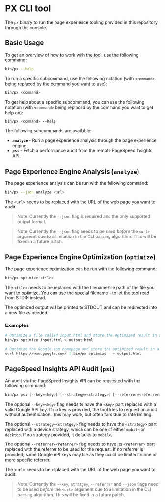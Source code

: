# PX CLI tool

The `px` binary to run the page experience tooling provided in this repository through the console.

## Basic Usage

To get an overview of how to work with the tool, use the following command:
```sh
bin/px --help
```

To run a specific subcommand, use the following notation (with `<command>` being replaced by the command you want to use):

```sh
bin/px <command>
```

To get help about a specific subcommand, you can use the following notation (with `<command>` being replaced by the command you want to get help on):
```sh
bin/px <command> --help
```

The following subcommands are available:
* **`analyze`** - Run a page experience analysis through the page experience engine.
* **`psi`** - Fetch a performance audit from the remote PageSpeed Insights API.

## Page Experience Engine Analysis (`analyze`)

The page experience analysis can be run with the following command:

```sh
bin/px --json analyze <url>
```

The `<url>` needs to be replaced with the URL of the web page you want to audit.

> Note: Currently the `--json` flag is required and the only supported output format.

> Note: Currently the `--json` flag needs to be used _before_ the `<url>` argument due to a limitation in the CLI parsing algorithm. This will be fixed in a future patch.  

## Page Experience Engine Optimization (`optimize`)

The page experience optimization can be run with the following command:

```sh
bin/px optimize <file>
```

The `<file>` needs to be replaced with the filename/file path of the file you want to optimize. You can use the special filename `-` to let the tool read from STDIN instead.

The optimized output will be printed to STDOUT and can be redirected into a new file as needed.

### Examples

```sh
# Optimize a file called input.html and store the optimized result in a file called output.html
bin/px optimize input.html > output.html
```

```sh
# Optimize the Google.com homepage and store the optimized result in a file called output.html
curl https://www.google.com/ | bin/px optimize - > output.html
```

## PageSpeed Insights API Audit (`psi`)

An audit via the PageSpeed Insights API can be requested with the following command:

```sh
bin/px psi [--key=<key>] [--strategy=<strategy>] [--referrer=<referrer>] [--json] <url>
```

The optional `--key=<key>` flag needs to have the `<key>` part replaced with a valid Google API key. If no key is provided, the tool tries to request an audit without authentication. This may work, but often fails due to rate limiting.

The optional `--strategy=<stratgey>` flag needs to have the `<strategy>` part replaced with a device strategy, which can be one of either `mobile` or `desktop`. If no strategy provided, it defaults to `mobile`.

The optional `--referrer=<referrer>` flag needs to have its `<referrer>` part replaced with the referrer to be used for the request. If no referrer is provided, some Google API keys may file as they could be limited to one or more specific referrer.

The `<url>` needs to be replaced with the URL of the web page you want to audit.

> Note: Currently the `--key`, `stratgey`, `--referrer` and `--json` flags need to be used _before_ the `<url>` argument due to a limitation in the CLI parsing algorithm. This will be fixed in a future patch.  
